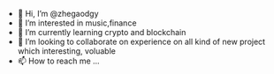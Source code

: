 - 👋 Hi, I’m @zhegaodgy
- 👀 I’m interested in music,finance
- 🌱 I’m currently learning crypto and blockchain
- 💞️ I’m looking to collaborate on experience on all kind of new project which interesting, voluable
- 📫 How to reach me ...

<!---
zhegaodgy/zhegaodgy is a ✨ special ✨ repository because its `README.md` (this file) appears on your GitHub profile.
You can click the Preview link to take a look at your changes.
--->
